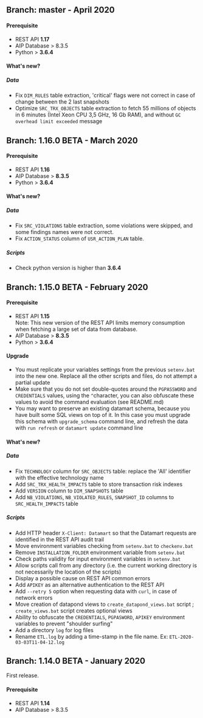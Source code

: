 ## Branch: master - April 2020

#### Prerequisite

- REST API **1.17**<br>
- AIP Database > 8.3.5
- Python > **3.6.4**

#### What's new?

##### Data
 
 - Fix ```DIM_RULES``` table extraction, 'critical' flags were not correct in case of change between the 2 last snapshots
 - Optimize ```SRC_TRX_OBJECTS``` table extraction to fetch 55 millions of objects in 6 minutes (Intel Xeon CPU 3,5 GHz, 16 Gb RAM), and without ```GC overhead limit exceeded``` message
 
## Branch: 1.16.0 BETA - March 2020

#### Prerequisite

- REST API **1.16**<br>
- AIP Database > **8.3.5**
- Python > **3.6.4**

#### What's new?

##### Data
 
 - Fix ```SRC_VIOLATIONS``` table extraction, some violations were skipped, and some findings names were not correct.
 - Fix ```ACTION_STATUS``` column of ```USR_ACTION_PLAN``` table. 

##### Scripts

- Check python version is higher than **3.6.4**

## Branch: 1.15.0 BETA - February 2020

#### Prerequisite

- REST API **1.15**<br>
Note: This new version of the REST API limits memory consumption when fetching a large set of data from database.
- AIP Database > **8.3.5**
- Python > **3.6.4**

#### Upgrade

- You must replicate your variables settings from the previous ```setenv.bat``` into the new one. Replace all the other scripts and files, do not attempt a partial update
- Make sure that you do not set double-quotes around the ```PGPASSWORD``` and ```CREDENTIALS``` values, using the ```^```character, you can also  obfuscate these values to avoid the command evaluation (see README.md)
- You may want to preserve an existing datamart schema, because you have built some SQL views on top of it. In this case you must upgrade this schema with ```upgrade_schema``` command line, and refresh the data with ```run refresh``` or ```datamart update``` command line

#### What's new?

##### Data
 - Fix ```TECHNOLOGY``` column for ```SRC_OBJECTS``` table: replace the 'All' identifier with the effective technology name
 - Add ```SRC_TRX_HEALTH_IMPACTS``` table to store transaction risk indexes
 - Add ```VERSION``` column to ```DIM_SNAPSHOTS``` table
 - Add ```NB_VIOLATIONS```, ```NB_VIOLATED_RULES```, ```SNAPSHOT_ID``` columns to ```SRC_HEALTH_IMPACTS``` table
 
##### Scripts
 - Add HTTP header ```X-Client: Datamart``` so that the Datamart requests are identified in the REST API audit trail
 - Move environment variables checking from ```setenv.bat``` to ```checkenv.bat```
 - Remove ```INSTALLATION_FOLDER``` environment variable from ```setenv.bat```
 - Check paths validity for input environment variables in ```setenv.bat```
 - Allow scripts call from any directory (i.e. the current working directory is not necessarily the location of the scripts)
 - Display a possible cause on REST API common errors
 - Add ```APIKEY``` as an alternative authentication to the REST API
 - Add ```--retry 5``` option when requesting data with ```curl```, in case of network errors
 - Move creation of datapond views to ```create_datapond_views.bat``` script ; `create_views.bat` script creates optional views
 - Ability to obfuscate the ```CREDENTIALS```, ```PGPASWORD```, ```APIKEY``` environment variables to prevent "shoulder surfing"
 - Add a directory ```log``` for log files
 - Rename ```ETL.log``` by adding a time-stamp in the file name. Ex: ```ETL-2020-03-03T11-04-12.log```
 
## Branch: 1.14.0 BETA - January 2020

First release.

#### Prerequisite

- REST API  **1.14**
- AIP Database > 8.3.5


